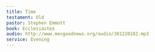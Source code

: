 ```yaml
---
title: Time
testament: Old
pastor: Stephen Emmott
book: Ecclesiastes
audio: http://www.mecgoodnews.org/audio/301220182.mp3
service: Evening
---
```

